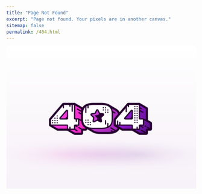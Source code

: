 ```yaml
---
title: "Page Not Found"
excerpt: "Page not found. Your pixels are in another canvas."
sitemap: false
permalink: /404.html
---
```


<!-- Sorry, but the page you were trying to view does not exist --- perhaps you can try searching for it below.
 -->
![404](images/404.png)

<!-- <script type="text/javascript">
  var GOOG_FIXURL_LANG = 'en';
  var GOOG_FIXURL_SITE = '{{ site.url }}'
</script>
<script type="text/javascript"
  src="//linkhelp.clients.google.com/tbproxy/lh/wm/fixurl.js">
</script>
 -->